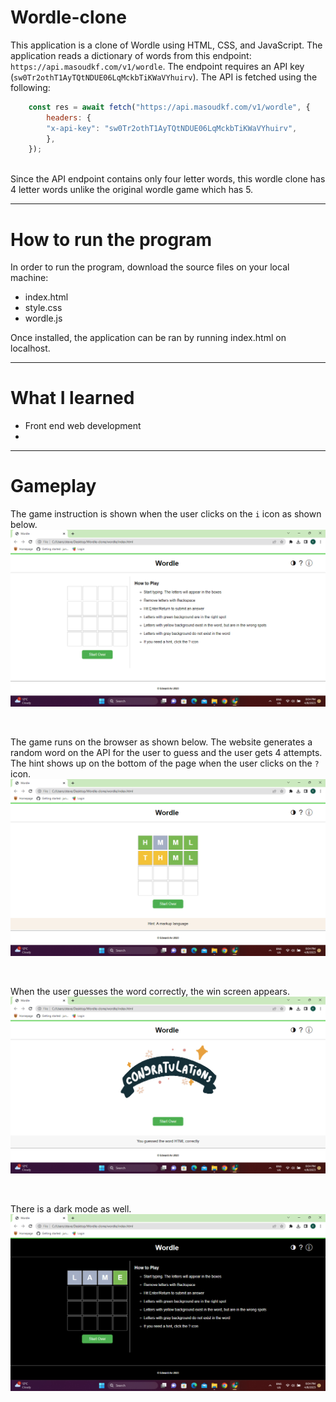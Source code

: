 # Wordle-clone
This application is a clone of Wordle using HTML, CSS, and JavaScript.
The application reads a dictionary of words from this endpoint: `https://api.masoudkf.com/v1/wordle`. The endpoint requires an API key
(`sw0Tr2othT1AyTQtNDUE06LqMckbTiKWaVYhuirv`). The API is fetched using the following:

```js
    const res = await fetch("https://api.masoudkf.com/v1/wordle", {
        headers: {
        "x-api-key": "sw0Tr2othT1AyTQtNDUE06LqMckbTiKWaVYhuirv",
        },
    });
  ```
  
<br>
Since the API endpoint contains only four letter words, this wordle clone has 4 letter words unlike the original wordle game which has 5.

---

# How to run the program
In order to run the program, download the source files on your local machine:
- index.html
- style.css
- wordle.js

Once installed, the application can be ran by running index.html on localhost.

---

# What I learned
* Front end web development
* 

---
# Gameplay
The game instruction is shown when the user clicks on the `i` icon as shown below.
![How to play](how_to_play.png)

<br>

The game runs on the browser as shown below. The website generates a random word on the API for the user to guess and the user gets 4 attempts.
The hint shows up on the bottom of the page when the user clicks on the `?` icon.
![gameplay](gameplay.png)

<br>

When the user guesses the word correctly, the win screen appears.
![win screen](win_screen.png)

<br>

There is a dark mode as well.
![dark mode](dark_mode.png)
